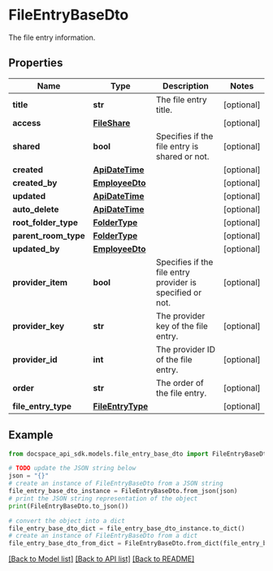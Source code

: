 # FileEntryBaseDto
The file entry information.

## Properties

Name | Type | Description | Notes
------------ | ------------- | ------------- | -------------
**title** | **str** | The file entry title. | [optional] 
**access** | [**FileShare**](FileShare.md) |  | [optional] 
**shared** | **bool** | Specifies if the file entry is shared or not. | [optional] 
**created** | [**ApiDateTime**](ApiDateTime.md) |  | [optional] 
**created_by** | [**EmployeeDto**](EmployeeDto.md) |  | [optional] 
**updated** | [**ApiDateTime**](ApiDateTime.md) |  | [optional] 
**auto_delete** | [**ApiDateTime**](ApiDateTime.md) |  | [optional] 
**root_folder_type** | [**FolderType**](FolderType.md) |  | [optional] 
**parent_room_type** | [**FolderType**](FolderType.md) |  | [optional] 
**updated_by** | [**EmployeeDto**](EmployeeDto.md) |  | [optional] 
**provider_item** | **bool** | Specifies if the file entry provider is specified or not. | [optional] 
**provider_key** | **str** | The provider key of the file entry. | [optional] 
**provider_id** | **int** | The provider ID of the file entry. | [optional] 
**order** | **str** | The order of the file entry. | [optional] 
**file_entry_type** | [**FileEntryType**](FileEntryType.md) |  | [optional] 

## Example

```python
from docspace_api_sdk.models.file_entry_base_dto import FileEntryBaseDto

# TODO update the JSON string below
json = "{}"
# create an instance of FileEntryBaseDto from a JSON string
file_entry_base_dto_instance = FileEntryBaseDto.from_json(json)
# print the JSON string representation of the object
print(FileEntryBaseDto.to_json())

# convert the object into a dict
file_entry_base_dto_dict = file_entry_base_dto_instance.to_dict()
# create an instance of FileEntryBaseDto from a dict
file_entry_base_dto_from_dict = FileEntryBaseDto.from_dict(file_entry_base_dto_dict)
```
[[Back to Model list]](../README.md#documentation-for-models) [[Back to API list]](../README.md#documentation-for-api-endpoints) [[Back to README]](../README.md)


